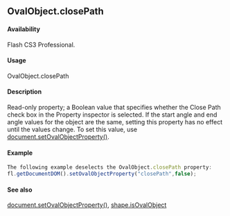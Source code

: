 ## OvalObject.closePath

#### Availability

Flash CS3 Professional.

#### Usage

OvalObject.closePath

#### Description

Read-only property; a Boolean value that specifies whether the Close Path check box in the Property inspector is selected. If the start angle and end angle values for the object are the same, setting this property has no effect until the values change.
To set this value, use [document.setOvalObjectProperty()](#!wielmic/developers-animatesdk-docs/test/Document_object/docum590.md).

#### Example

```javascript
The following example deselects the OvalObject.closePath property:
fl.getDocumentDOM().setOvalObjectProperty("closePath",false);

```
#### See also

[document.setOvalObjectProperty()](#!wielmic/developers-animatesdk-docs/test/Document_object/docum590.md), [shape.isOvalObject](#!wielmic/developers-animatesdk-docs/test/Shape_object/shape9.md)
